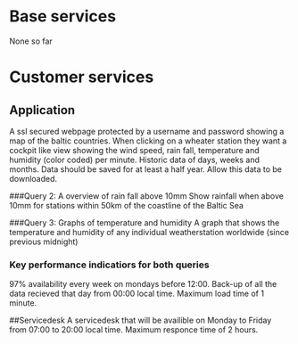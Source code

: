 # Base services 
None so far

# Customer services

## Application
A ssl secured webpage protected by a username and password showing a map of the baltic countries. When clicking on a wheater station they want a cockpit like view showing the wind speed, rain fall, temperature and humidity (color coded) per minute.
Historic data of days, weeks and months. Data should be saved for at least a half year. Allow this data to be downloaded.

###Query 2: A overview of rain fall above 10mm
Show rainfall when above 10mm for stations within 50km of the coastline of the Baltic Sea 

###Query 3:  Graphs of temperature and humidity
A graph that shows the temperature and humidity of any individual weatherstation worldwide (since previous midnight)

### Key performance indicatiors for both queries
97% availability every week on mondays before 12:00. Back-up of all the data recieved that day from 00:00 local time. Maximum load time of 1 minute.


##Servicedesk
A servicedesk that will be availible on Monday to Friday from 07:00 to 20:00 local time.
Maximum responce time of 2 hours.